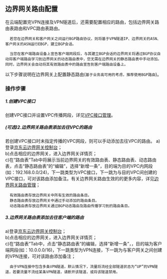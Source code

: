 ## 边界网关路由配置
在云端配置完VPN连接及VPN隧道后，还需要配置相应的路由，包括边界网关路由表路由和VPC路由表路由。

```
  若您在边界网关和客户网关之间运行BGP路由协议，则将基于VPN隧道IP、边界网关的ASN、客户网关的ASN运行EBGP，建立BGP会话。

  当您在客户端路由设备上宣告客户端网段后，与其建立BGP会话的边界网关将通过BGP协议自动将客户端路由学习到边界网关的动态路由表中，您无需在边界网关的静态路由表中手动添加。同时，边界网关会自动将其有效路由表中的路由宣告到客户端路由设备上。
```

以下步骤说明在边界网关上配置静态路由(``基于业务高可用的考虑，推荐使用BGP路由``)。

### 操作步骤
##### 1.创建VPC接口
创建VPC接口并设置VPC传播网段，详见[VPC接口管理](../../Operation-Guide/Border-Gateway-Management/VPC-Attachment-Configuration.md)。

##### (可选)2.边界网关路由表添加去往VPC的路由
若创建VPC接口时未指定传播的VPC网段，则可以手动添加去往VPC的路由。
a)登录[京东云边界网关控制台](https://cns-console.jdcloud.com/host/borderGateway/list)；  </br>
b)点击相应的边界网关，进入边界网关详情页；</br>
c)在“路由表”Tab中将展示当前边界网关的有效路由表、静态路由表、动态路由表，点击“静态路由表”的“编辑”，选择“新增一条”，目的端为目的VPC内网段(如：192.168.0.0/24)，下一跳类型为VPC接口，下一跳为与目的VPC间创建的VPC接口，可对该路由添加备注。有关边界网关路由生效的的更多内容，详见[边界网关路由管理](https://docs.jdcloud.com/cn/direct-connection/border-gateway-features)；

```
  有效路由表存放边界网关中所有生效的路由条目。
  静态路由表存放边界网关中通过手动添加的路由条目。
  动态路由表存放边界网关通过BGP动态路由及路由传播学习到的路由条目。
```

##### 3.边界网关路由表添加去往客户端的路由
a)登录[京东云边界网关控制台](https://cns-console.jdcloud.com/host/borderGateway/list)；  </br>
b)点击相应的边界网关，进入边界网关详情页；</br>
c)在“路由表”Tab中，点击“静态路由表”的编辑，选择“新增一条”，，目的端为客户端网段(如：10.0.0.0/16)，下一跳类型为VPN连接，下一跳为与客户网关之间创建的VPN连接，可对该路由添加备注；

```
  由于VPN连接中包含多条VPN隧道，默认情况下，流量将流经全部隧道状态为“UP”的VPN隧道，若要流量不流经某条VPN隧道，请断开该隧道，或将该隧道禁用。
```

